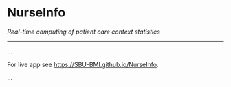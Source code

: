 # NurseInfo
*Real-time computing of patient care context statistics*
<hr>
…

For live app see https://SBU-BMI.github.io/NurseInfo.

…